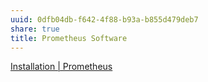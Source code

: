 ```yaml
---
uuid: 0dfb04db-f642-4f88-b93a-b855d479deb7
share: true
title: Prometheus Software
---
```

[Installation | Prometheus](https://prometheus.io/docs/prometheus/latest/installation/#using-configuration-management-systems)